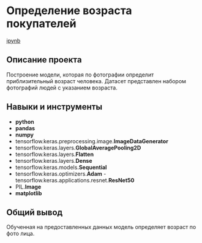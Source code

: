 # Определение возраста покупателей

[ipynb](https://clck.ru/355ob5)

## Описание проекта

Построение модели, которая по фотографии определит приблизительный возраст человека. 
Датасет представлен набором фотографий людей с указанием возраста.

## Навыки и инструменты

- **python**
- **pandas**
- **numpy**
- tensorflow.keras.preprocessing.image.**ImageDataGenerator**
- tensorflow.keras.layers.**GlobalAveragePooling2D**
- tensorflow.keras.layers.**Flatten**
- tensorflow.keras.layers.**Dense**
- tensorflow.keras.models.**Sequential**
- tensorflow.keras.optimizers.**Adam**
-tensorflow.keras.applications.resnet.**ResNet50**
- PIL.**Image**
- **matplotlib**

## 

## Общий вывод

Обученная на предоставленных данных модель определяет возраст по фото лица. 
